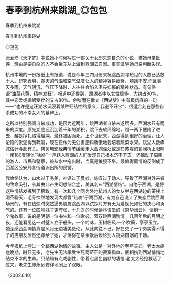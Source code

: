 # 春季到杭州来跳湖_◎包包

春季到杭州来跳湖

春季到杭州来跳湖

◎包包

张爱玲《天才梦》中说她小时候写过一部关于女郎失恋自杀的小说，被她母亲批评，理由是要自杀的人不会坐车从上海到西湖去自溺。事实证明她母亲判断失误。

杭州本地的一份报纸上有报道，说是今年三四月份来杭跳西湖寻短见的人数已达数十人。研究表明，春天的气温和空气湿度让人的精神容易疲惫，烦躁不安.而且春天多雨，天气阴沉，气压下降时，人往往会陷入沮丧抑郁的精神状态。有句俗语“油菜花黄，精神发狂”。报道中还提到，跳湖者中以女性居多，大约占90%，其中恋爱或婚姻受挫的又占80%。余秋雨在散文《西湖梦》中有极肉麻的一句——“也许是这汪湖水沉浸着某种归结性的意义，我避不开它”，很适合刻在那些自杀成功的不幸女人的墓碑上。

之所以特别强调自杀成功，是因为近两年，跳西湖者自杀未遂居多。西湖水只有两米的深度。原先湖底还沉淀着千年的淤积，跳下去软绵绵地，蹬一两下便陷了进去，越是挣扎陷得越深，最终被困而死。上个世纪末，西湖得到很好的治理，让人沦陷的淤泥得到疏浚，现在正作为无公害肥料骄傲地栽培着蔬菜水果。跳湖人数骤减估计与此有关。拷贝电影经典情节缓缓走入西湖深处或是在苏堤的锁澜桥上眼睛一闭180度转体“咕咚”一声跃入西湖的人们发现自己根本沉不下去，还惊动了周围的游人、市民和警察，被从水中拖出时，当真是狼狈不堪。最值得同情的反倒成了西湖区公安局各街道派出所的民警。

我始终认为，山水过于秀美，神话过于曼妙，咏叹过于动人，导致了西湖对外来者的致命吸引，令其由此产生幻想综合症，美其名曰“西湖情结”。自绝于西湖，是将这种情结发挥到了极致。有一次和几个同为外地杭州人的女友坐在西湖边的茶楼上喝茶聊天，毛骨悚然地发现大都曾“热衷”于跳西湖，有为自己设计了失恋后跳西湖场景的，有在热恋时突然逼男朋友跳西湖以试探对方有无为爱视死如归的决心和勇气的。还有一位四川妹子更夸张，十几岁的时候读林语堂的《京华烟云》，读到一个鬼故事，说的是明朝一位书生和一位歌妓，双双跳西湖殉情。几百年后的月明之夜，还能看见这一对璧人立于船头，一个吟咏，玉树临风.一个吹箫，亭亭玉立。她深感西湖殉情真是风月无边凄美绝伦，从此向往不已。好在交了一个务实得不得了的男朋友居然还嫁给了她，才落得在茶余饭后谈论别人跳湖自溺的下场。

今年报纸上登过一个跳西湖殉情的故事。主人公是一对外地的老年夫妇。老太太癌症晚期，时日无多，老先生无法承受生死两茫茫的寂寞孤单，便相携到西湖悄悄地结束不幸的生命。只结局有点戏剧性，带着点黑色幽默的凄怆:老太太经抢救活了过来，老先生却永远安详地闭上了双眼。

（2002.6.10）